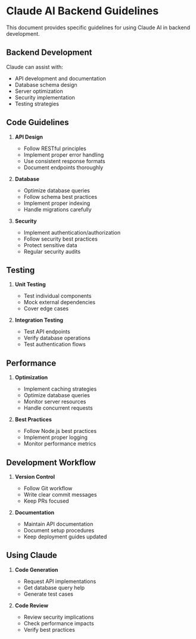 # Claude AI Backend Guidelines

This document provides specific guidelines for using Claude AI in backend development.

## Backend Development

Claude can assist with:
- API development and documentation
- Database schema design
- Server optimization
- Security implementation
- Testing strategies

## Code Guidelines

1. **API Design**
   - Follow RESTful principles
   - Implement proper error handling
   - Use consistent response formats
   - Document endpoints thoroughly

2. **Database**
   - Optimize database queries
   - Follow schema best practices
   - Implement proper indexing
   - Handle migrations carefully

3. **Security**
   - Implement authentication/authorization
   - Follow security best practices
   - Protect sensitive data
   - Regular security audits

## Testing

1. **Unit Testing**
   - Test individual components
   - Mock external dependencies
   - Cover edge cases

2. **Integration Testing**
   - Test API endpoints
   - Verify database operations
   - Test authentication flows

## Performance

1. **Optimization**
   - Implement caching strategies
   - Optimize database queries
   - Monitor server resources
   - Handle concurrent requests

2. **Best Practices**
   - Follow Node.js best practices
   - Implement proper logging
   - Monitor performance metrics

## Development Workflow

1. **Version Control**
   - Follow Git workflow
   - Write clear commit messages
   - Keep PRs focused

2. **Documentation**
   - Maintain API documentation
   - Document setup procedures
   - Keep deployment guides updated

## Using Claude

1. **Code Generation**
   - Request API implementations
   - Get database query help
   - Generate test cases

2. **Code Review**
   - Review security implications
   - Check performance impacts
   - Verify best practices